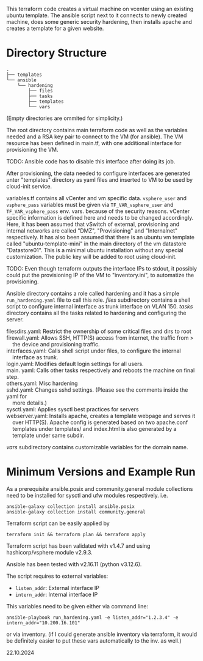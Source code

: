 
This terraform code creates a virtual machine on vcenter using an existing ubuntu
template. The ansible script next to it connects to newly created machine, does some
generic security hardening, then installs apache and creates a template for a given
website. 

# Directory Structure
```text
.
├── templates
└── ansible
    └── hardening
        ├── files
        ├── tasks
        ├── templates
        └── vars
 ```
(Empty directories are ommited for simplicity.)

The root directory contains main terraform code as well as the variables needed
and a RSA key pair to connect to the VM (for ansible). The VM resource has been
defined in main.tf, with one additional interface for provisioning the VM. 

TODO: Ansible code has to disable this interface after doing its job.

After provisioning, the data needed to configure interfaces are generated
unter "templates" directory as yaml files and inserted to VM to be used by
cloud-init service. 

variables.tf contains all vCenter and vm specific data. `vsphere_user` and 
`vsphere_pass` variables must be given via `TF_VAR_vsphere_user` and 
`TF_VAR_vsphere_pass` env. vars. because of the security reasons. vCenter 
specific information is defined here and needs to be changed accordingly.
Here, it has been assumed that vSwitch of external, provisioning and 
internal networks are called "DMZ", "Provisioning" and "Internalnet"
respectively. It has also been assumed that there is an ubuntu vm template
called "ubuntu-template-mini" in the main directory of the vm datastore 
"Datastore01". This is a minimal ubuntu installation without any special
customization. The public key will be added to root using cloud-init. 

TODO: Even though terraform outputs the interface IPs to stdout, it
possibly could put the provisioning IP of the VM to "inventory.ini",
to automatize the provisioning. 

Ansible directory contains a role called hardening and it has a simple
`run_hardening.yaml` file to call this role. *files* subdirectory contains
a shell script to configure internal interface as trunk interface on VLAN
150. *tasks* directory contains all the tasks related to hardening and 
configuring the server.


filesdirs.yaml: Restrict the ownership of some critical files and dirs to root <br />
firewall.yaml: Allows SSH, HTTP(S) access from internet, the traffic from > <br />
&nbsp; &nbsp; the device and provisioning traffic. <br />
interfaces.yaml: Calls shell script under files, to configure the internal <br />
&nbsp; &nbsp; interface as trunk. <br />
login.yaml: Modifies default login settings for all users. <br />
main. yaml: Calls other tasks respectively and reboots the machine on final step.<br />
others.yaml: Misc hardening <br />
sshd.yaml: Changes sshd settings. (Please see the comments inside the yaml for <br />
&nbsp; &nbsp; more details.) <br />
sysctl.yaml: Applies sysctl best practices for servers <br />
webserver.yaml: Installs apache, creates a template webpage and serves it <br />
&nbsp; &nbsp; over HTTP(S). Apache config is generated based on two apache.conf <br />
&nbsp; &nbsp; templates under templates/ and index.html is also generated by a  <br />
&nbsp; &nbsp; template under same subdir. <br />

*vars* subdirectory contains customizable variables for the domain name.

# Minimum Versions and Example Run
As a prerequisite ansible.posix and community.general module collections
need to be installed for sysctl and ufw modules respectively. i.e.

```text
ansible-galaxy collection install ansible.posix
ansible-galaxy collection install community.general
```

Terraform script can be easily applied by <br />
```text
terraform init && terraform plan && terraform apply
```

Terraform script has been validated with v1.4.7 and using hashicorp/vsphere module v2.9.3. 

Ansible has been tested with v2.16.11 (python v3.12.6). 

The script requires to external variables: <br />
* `listen_addr`: External interface IP <br />
* `intern_addr`: Internal interface IP <br />

This variables need to be given either via command line:

```text
ansible-playbook run_hardening.yaml -e listen_addr="1.2.3.4" -e intern_addr="10.200.16.101"
```

or via inventory. (if I could generate ansible inventory via terraform, 
it would be definitely easier to put these vars automatically to the inv.
as well.)

22.10.2024
